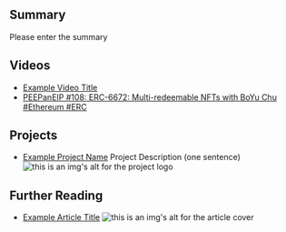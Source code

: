 ## Summary

Please enter the summary

## Videos

- [Example Video Title](https://www.youtube.com/watch?v=TDGq4aeevgY)
- [PEEPanEIP #108: ERC-6672: Multi-redeemable NFTs with BoYu Chu #Ethereum #ERC](https://www.youtube.com/watch?v=ZToiTpB87nQ&list=PL4cwHXAawZxqu0PKKyMzG_3BJV_xZTi1F&index=5)

## Projects

- [Example Project Name](https://xxxx.xxx/xxxxx) Project Description (one sentence) ![this is an img's alt for the project logo](https://xxxx.xxx/project-logo.xxx)

## Further Reading

- [Example Article Title](https://xxxx.xxx/xxxxx) ![this is an img's alt for the article cover](https://xxxx.xxx/article-cover.xxx)
